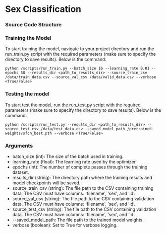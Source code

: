 # Sex Classification

### Source Code Structure

### Training the Model
To start training the model, navigate to your project directory and run the run_train.py script with the required parameters (make sure to specify the directory to save results). Below is the command:
```
python /scripts/run_train.py --batch_size 16 --learning_rate 0.01 --epochs 50 --results_dir <path_to_results_dir> --source_train_csv /data/train_data.csv --source_val_csv /data/valid_data.csv --verbose <True/False>
```

### Testing the model
To start test the model, run the run_test.py script with the required parameters (make sure to specify the directory to save results). Below is the command:
```
python /scripts/run_test.py --results_dir <path_to_results_dir> --source_test_csv /data/test_data.csv --saved_model_path /pretrained-weights/sfcn_best.pth --verbose <True/False>
```

### Arguments
- batch_size (int): The size of the batch used in training.
- learning_rate (float): The learning rate used by the optimizer.
- epochs (int): The number of complete passes through the training dataset.
- results_dir (string): The directory path where the training results and model checkpoints will be saved.
- source_train_csv (string): The file path to the CSV containing training data. The CSV must have columns: 'filename', 'sex', and 'id'.
- source_val_csv (string): The file path to the CSV containing validation data. The CSV must have columns: 'filename', 'sex', and 'id'.
- source_test_csv (string): The file path to the CSV containing validation data. The CSV must have columns: 'filename', 'sex', and 'id'.
- --saved_model_path: The file path to the trained model weights.
- verbose (boolean): Set to True for verbose logging.

